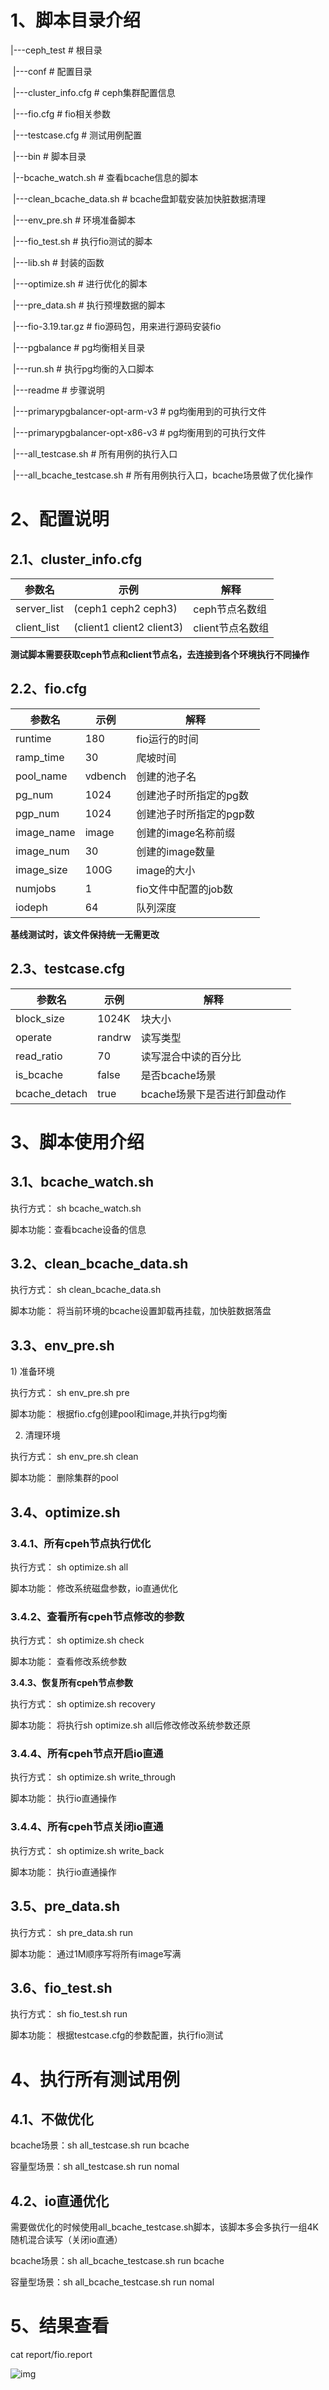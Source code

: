 1、脚本目录介绍
============

|---ceph_test # 根目录

​	|---conf # 配置目录

​		|---cluster_info.cfg # ceph集群配置信息

​		|---fio.cfg # fio相关参数

​		|---testcase.cfg # 测试用例配置

​	|---bin # 脚本目录

​		|--bcache_watch.sh # 查看bcache信息的脚本

​		|---clean_bcache_data.sh # bcache盘卸载安装加快脏数据清理

​		|---env_pre.sh # 环境准备脚本

​		|---fio_test.sh # 执行fio测试的脚本

​		|---lib.sh # 封装的函数

​		|---optimize.sh # 进行优化的脚本

​		|---pre_data.sh # 执行预埋数据的脚本

​		|---fio-3.19.tar.gz # fio源码包，用来进行源码安装fio

​	|---pgbalance # pg均衡相关目录

​		|---run.sh # 执行pg均衡的入口脚本

​		|---readme # 步骤说明

​		|---primarypgbalancer-opt-arm-v3 # pg均衡用到的可执行文件

​		|---primarypgbalancer-opt-x86-v3 # pg均衡用到的可执行文件

​	|---all_testcase.sh # 所有用例的执行入口

​	|---all_bcache_testcase.sh # 所有用例执行入口，bcache场景做了优化操作

2、配置说明
========

2.1、cluster\_info.cfg 
-----------------------

| 参数名      | 示例                       | 解释             |
| ----------- | -------------------------- | ---------------- |
| server_list | (ceph1 ceph2  ceph3)       | ceph节点名数组   |
| client_list | (client1 client2  client3) | client节点名数组 |

**测试脚本需要获取ceph节点和client节点名，去连接到各个环境执行不同操作**

2.2、fio.cfg
------------

| 参数名     | 示例    | 解释                    |
| ---------- | ------- | ----------------------- |
| runtime    | 180     | fio运行的时间           |
| ramp_time  | 30      | 爬坡时间                |
| pool_name  | vdbench | 创建的池子名            |
| pg_num     | 1024    | 创建池子时所指定的pg数  |
| pgp_num    | 1024    | 创建池子时所指定的pgp数 |
| image_name | image   | 创建的image名称前缀     |
| image_num  | 30      | 创建的image数量         |
| image_size | 100G    | image的大小             |
| numjobs    | 1       | fio文件中配置的job数    |
| iodeph     | 64      | 队列深度                |

**基线测试时，该文件保持统一无需更改**

2.3、testcase.cfg 
------------------

| 参数名        | 示例   | 解释                         |
| ------------- | ------ | ---------------------------- |
| block_size    | 1024K  | 块大小                       |
| operate       | randrw | 读写类型                     |
| read_ratio    | 70     | 读写混合中读的百分比         |
| is_bcache     | false  | 是否bcache场景               |
| bcache_detach | true   | bcache场景下是否进行卸盘动作 |

3、脚本使用介绍
============

3.1、bcache\_watch.sh
---------------------

执行方式： sh bcache\_watch.sh

脚本功能：查看bcache设备的信息

3.2、clean\_bcache\_data.sh
---------------------------

执行方式： sh clean\_bcache\_data.sh

脚本功能： 将当前环境的bcache设置卸载再挂载，加快脏数据落盘

3.3、env\_pre.sh
----------------

1\) 准备环境

执行方式： sh env\_pre.sh pre

脚本功能： 根据fio.cfg创建pool和image,并执行pg均衡

2)  清理环境

执行方式： sh env\_pre.sh clean

脚本功能： 删除集群的pool

3.4、optimize.sh
----------------

### 3.4.1、所有cpeh节点执行优化

执行方式： sh optimize.sh all

脚本功能： 修改系统磁盘参数，io直通优化

### 3.4.2、查看所有cpeh节点修改的参数

执行方式： sh optimize.sh check

脚本功能： 查看修改系统参数

**3.4.3、恢复所有cpeh节点参数**

执行方式： sh optimize.sh recovery

脚本功能： 将执行sh optimize.sh all后修改修改系统参数还原

### 3.4.4、所有cpeh节点开启io直通

执行方式： sh optimize.sh write\_through

脚本功能： 执行io直通操作

### 3.4.4、所有cpeh节点关闭io直通

执行方式： sh optimize.sh write\_back

脚本功能： 执行io直通操作

3.5、pre\_data.sh
-----------------

执行方式： sh pre\_data.sh run

脚本功能： 通过1M顺序写将所有image写满

3.6、fio\_test.sh
-----------------

执行方式： sh fio\_test.sh run

脚本功能： 根据testcase.cfg的参数配置，执行fio测试

4、执行所有测试用例
================

4.1、不做优化
-------------

bcache场景：sh all\_testcase.sh run bcache

容量型场景：sh all\_testcase.sh run nomal

4.2、io直通优化
---------------

需要做优化的时候使用all\_bcache\_testcase.sh脚本，该脚本多会多执行一组4K随机混合读写（关闭io直通）

bcache场景：sh all\_bcache\_testcase.sh run bcache

容量型场景：sh all\_bcache\_testcase.sh run nomal

5、结果查看
========

cat report/fio.report

![img](http://image.huawei.com/tiny-lts/v1/images/3be5f4d48c3e092154613c96b5dcaab2_961x264.png@900-0-90-f.png)

